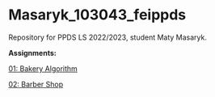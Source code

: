 # Masaryk_103043_feippds
Repository for PPDS LS 2022/2023, student Maty Masaryk.

**Assignments:**

[01: Bakery Algorithm](https://github.com/MatyMasaryk/Masaryk_103043_feippds/tree/01)

[02: Barber Shop](https://github.com/MatyMasaryk/Masaryk_103043_feippds/tree/02)
